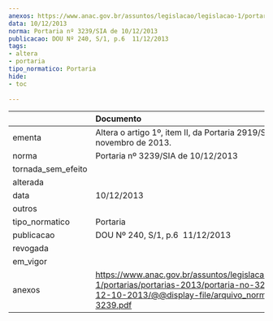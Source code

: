 ```yaml
---
anexos: https://www.anac.gov.br/assuntos/legislacao/legislacao-1/portarias/portarias-2013/portaria-no-3239-sia-de-12-10-2013/@@display-file/arquivo_norma/PA2013-3239.pdf
data: 10/12/2013
norma: Portaria nº 3239/SIA de 10/12/2013
publicacao: DOU Nº 240, S/1, p.6  11/12/2013
tags:
- altera
- portaria
tipo_normatico: Portaria
hide: 
- toc 
 
---
```


|                    | Documento                                                                                                                                                         |
|:-------------------|:------------------------------------------------------------------------------------------------------------------------------------------------------------------|
| ementa             | Altera o artigo 1º, item II, da Portaria 2919/SIA, de 06 de novembro de 2013.                                                                                     |
| norma              | Portaria nº 3239/SIA de 10/12/2013                                                                                                                                |
| tornada_sem_efeito |                                                                                                                                                                   |
| alterada           |                                                                                                                                                                   |
| data               | 10/12/2013                                                                                                                                                        |
| outros             |                                                                                                                                                                   |
| tipo_normatico     | Portaria                                                                                                                                                          |
| publicacao         | DOU Nº 240, S/1, p.6  11/12/2013                                                                                                                                  |
| revogada           |                                                                                                                                                                   |
| em_vigor           |                                                                                                                                                                   |
| anexos             | https://www.anac.gov.br/assuntos/legislacao/legislacao-1/portarias/portarias-2013/portaria-no-3239-sia-de-12-10-2013/@@display-file/arquivo_norma/PA2013-3239.pdf |